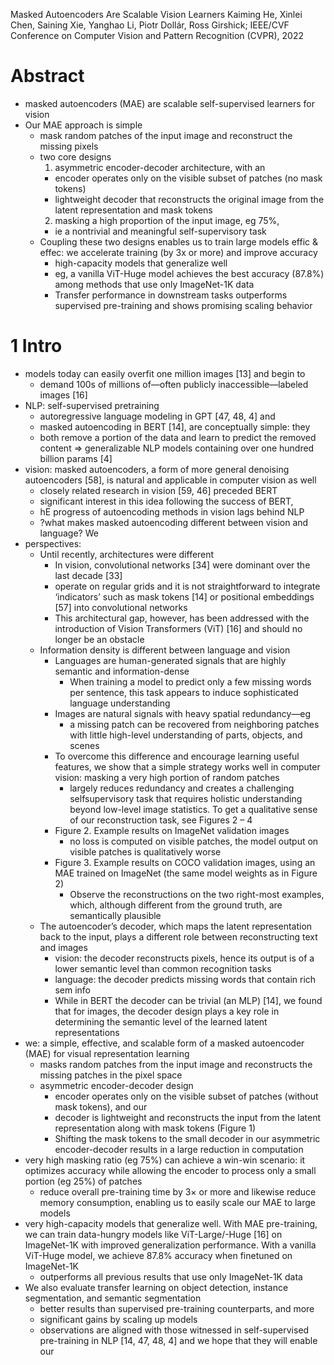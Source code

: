 Masked Autoencoders Are Scalable Vision Learners
Kaiming He, Xinlei Chen, Saining Xie, Yanghao Li, Piotr Dollár, Ross Girshick;
IEEE/CVF Conference on Computer Vision and Pattern Recognition (CVPR), 2022

# Abstract

* masked autoencoders (MAE) are scalable self-supervised learners for vision
* Our MAE approach is simple
  * mask random patches of the input image and reconstruct the missing pixels
  * two core designs
    1. asymmetric encoder-decoder architecture, with an
      * encoder operates only on the visible subset of patches (no mask tokens)
      * lightweight decoder that reconstructs the original image
        from the latent representation and mask tokens
    2. masking a high proportion of the input image, eg 75%,
      * ie a nontrivial and meaningful self-supervisory task
  * Coupling these two designs enables us to train large models effic & effec:
    we accelerate training (by 3x or more) and improve accuracy
    * high-capacity models that generalize well
    * eg, a vanilla ViT-Huge model achieves the best accuracy (87.8%) among
      methods that use only ImageNet-1K data
    * Transfer performance in downstream tasks outperforms supervised
      pre-training and shows promising scaling behavior

# 1 Intro

* models today can easily overfit one million images [13] and begin to
  * demand 100s of millions of—often publicly inaccessible—labeled images [16]
* NLP: self-supervised pretraining
  * autoregressive language modeling in GPT [47, 48, 4] and
  * masked autoencoding in BERT [14], are conceptually simple: they
  * both remove a portion of the data and learn to predict the removed content
    => generalizable NLP models containing over one hundred billion params [4]
* vision: masked autoencoders, a form of more general denoising autoencoders
  [58], is natural and applicable in computer vision as well
  * closely related research in vision [59, 46] preceded BERT
  * significant interest in this idea following the success of BERT,
  * hE progress of autoencoding methods in vision lags behind NLP
  * ?what makes masked autoencoding different between vision and language? We
* perspectives:
  * Until recently, architectures were different
    * In vision, convolutional networks [34] were dominant over the last
      decade [33]
    * operate on regular grids and it is
        not straightforward to integrate ‘indicators’ such as mask tokens
        [14] or positional embeddings [57] into convolutional networks
    * This architectural gap, however, has been addressed with the introduction
      of Vision Transformers (ViT) [16] and should no longer be an obstacle
  * Information density is different between language and vision
    * Languages are human-generated signals that are
      highly semantic and information-dense
      * When training a model to predict only a few missing words per sentence,
        this task appears to induce sophisticated language understanding
    * Images are natural signals with heavy spatial redundancy—eg
      * a missing patch can be recovered from neighboring patches with little
        high-level understanding of parts, objects, and scenes
    * To overcome this difference and encourage learning useful features, we
      show that a simple strategy works well in computer vision:
      masking a very high portion of random patches
      * largely reduces redundancy and creates a challenging selfsupervisory
        task that requires holistic understanding beyond low-level image
        statistics. To get a qualitative sense of our reconstruction task, see
        Figures 2 – 4
    * Figure 2. Example results on ImageNet validation images
      * no loss is computed on visible patches, the model output on visible
        patches is qualitatively worse
    * Figure 3. Example results on COCO validation images, using an MAE trained
      on ImageNet (the same model weights as in Figure 2)
      * Observe the reconstructions on the two right-most examples, which,
        although different from the ground truth, are semantically plausible
  * The autoencoder’s decoder, which maps the latent representation back to the
    input, plays a different role between reconstructing text and images
    * vision: the decoder reconstructs pixels, hence its
      output is of a lower semantic level than common recognition tasks
    * language: the decoder predicts missing words that contain rich sem info
    * While in BERT the decoder can be trivial (an MLP) [14], we found that for
      images, the decoder design plays a key role in determining the semantic
      level of the learned latent representations
* we: a simple, effective, and scalable form of a masked autoencoder (MAE) for
  visual representation learning
  * masks random patches from the input image and
    reconstructs the missing patches in the pixel space
  * asymmetric encoder-decoder design
    * encoder operates only on the visible subset of patches (without mask
      tokens), and our
    * decoder is lightweight and reconstructs the input from the latent
      representation along with mask tokens (Figure 1)
    * Shifting the mask tokens to the small decoder in our asymmetric
      encoder-decoder results in a large reduction in computation
* very high masking ratio (eg 75%) can achieve a win-win scenario: it
    optimizes accuracy while
    allowing the encoder to process only a small portion (eg 25%) of patches
  * reduce overall pre-training time by 3× or more and likewise reduce memory
    consumption, enabling us to easily scale our MAE to large models
* very high-capacity models that generalize well. With MAE pre-training, we
    can train data-hungry models like ViT-Large/-Huge [16] on ImageNet-1K with
    improved generalization performance. With a vanilla ViT-Huge model, we
    achieve 87.8% accuracy when finetuned on ImageNet-1K
  * outperforms all previous results that use only ImageNet-1K data
* We also evaluate transfer learning on object detection, instance
  segmentation, and semantic segmentation
  * better results than supervised pre-training counterparts, and more
  * significant gains by scaling up models
  * observations are aligned with those witnessed in self-supervised
    pre-training in NLP [14, 47, 48, 4] and we hope that they will enable our

